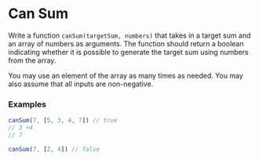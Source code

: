 # Can Sum

Write a function `canSum(targetSum, numbers)` that takes in a target sum and an array of numbers as arguments. The
function should return a boolean indicating whether it is possible to generate the target sum using numbers from the
array.

You may use an element of the array as many times as needed. You may also assume that all inputs are non-negative.

### Examples

 ```javascript
canSum(7, [5, 3, 4, 7]) // true
// 3 +4
// 7
```

 ```javascript
canSum(7, [2, 4]) // false
```

